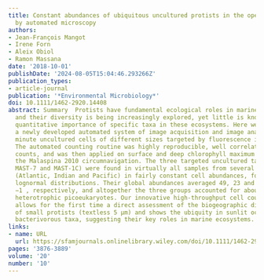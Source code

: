 ```yaml
---
title: Constant abundances of ubiquitous uncultured protists in the open sea assessed
  by automated microscopy
authors:
- Jean‐François Mangot
- Irene Forn
- Aleix Obiol
- Ramon Massana
date: '2018-10-01'
publishDate: '2024-08-05T15:04:46.293266Z'
publication_types:
- article-journal
publication: '*Environmental Microbiology*'
doi: 10.1111/1462-2920.14408
abstract: Summary  Protists have fundamental ecological roles in marine environments
  and their diversity is being increasingly explored, yet little is known about the
  quantitative importance of specific taxa in these ecosystems. Here we optimized
  a newly developed automated system of image acquisition and image analysis to enumerate
  minute uncultured cells of different sizes targeted by fluorescence in situ hybridization.
  The automated counting routine was highly reproducible, well correlated with manual
  counts, and was then applied on surface and deep chlorophyll maximum samples from
  the Malaspina 2010 circumnavigation. The three targeted uncultured taxa (MAST‐4,
  MAST‐7 and MAST‐1C) were found in virtually all samples from several ocean basins
  (Atlantic, Indian and Pacific) in fairly constant cell abundances, following typical
  lognormal distributions. Their global abundances averaged 49, 23 and 7 cells ml
  −1 , respectively, and altogether the three groups accounted for about 10%–20% of
  heterotrophic picoeukaryotes. Our innovative high‐throughput cell counting routine
  allows for the first time a direct assessment of the biogeographic distribution
  of small protists (textless 5 μm) and shows the ubiquity in sunlit oceans of three
  bacterivorous taxa, suggesting their key roles in marine ecosystems.
links:
- name: URL
  url: https://sfamjournals.onlinelibrary.wiley.com/doi/10.1111/1462-2920.14408
pages: '3876-3889'
volume: '20'
number: '10'
---
```

